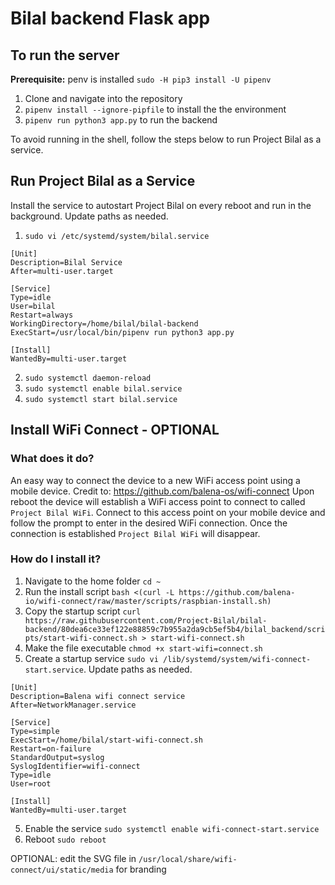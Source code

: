 # Bilal backend Flask app #

## To run the server ##
**Prerequisite:** 
penv is installed `sudo -H pip3 install -U pipenv`

1. Clone and navigate into the repository
2. `pipenv install --ignore-pipfile` to install the the environment
3. `pipenv run python3 app.py` to run the backend

To avoid running in the shell, follow the steps below to run Project Bilal as a service.

## Run Project Bilal as a Service ##
Install the service to autostart Project Bilal on every reboot and run in the background. Update paths as needed.

1. `sudo vi /etc/systemd/system/bilal.service`

```
[Unit]
Description=Bilal Service
After=multi-user.target

[Service]
Type=idle
User=bilal
Restart=always
WorkingDirectory=/home/bilal/bilal-backend
ExecStart=/usr/local/bin/pipenv run python3 app.py

[Install]
WantedBy=multi-user.target
```

2. `sudo systemctl daemon-reload`
3. `sudo systemctl enable bilal.service`
4. `sudo systemctl start bilal.service`

## Install WiFi Connect - OPTIONAL ##

### What does it do? ###
An easy way to connect the device to a new WiFi access point using a mobile device.
Credit to: https://github.com/balena-os/wifi-connect
Upon reboot the device will establish a WiFi access point to connect to called `Project Bilal WiFi`. Connect to this access point on your mobile device and follow the prompt to enter in the desired WiFi connection. Once the connection is established `Project Bilal WiFi` will disappear.

### How do I install it? ###

1. Navigate to the home folder `cd ~`
2. Run the install script `bash <(curl -L https://github.com/balena-io/wifi-connect/raw/master/scripts/raspbian-install.sh)`
3. Copy the startup script `curl https://raw.githubusercontent.com/Project-Bilal/bilal-backend/80dea6ce33ef122e88859c7b955a2da9cb5ef5b4/bilal_backend/scripts/start-wifi-connect.sh > start-wifi-connect.sh`
4. Make the file executable `chmod +x start-wifi=connect.sh`
5. Create a startup service `sudo vi /lib/systemd/system/wifi-connect-start.service`. Update paths as needed.
```
[Unit]
Description=Balena wifi connect service
After=NetworkManager.service

[Service]
Type=simple
ExecStart=/home/bilal/start-wifi-connect.sh
Restart=on-failure
StandardOutput=syslog
SyslogIdentifier=wifi-connect
Type=idle
User=root

[Install]
WantedBy=multi-user.target
```
5. Enable the service `sudo systemctl enable wifi-connect-start.service`
6. Reboot `sudo reboot`

OPTIONAL: edit the SVG file in `/usr/local/share/wifi-connect/ui/static/media` for branding
